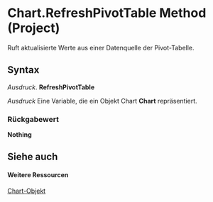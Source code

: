 
# Chart.RefreshPivotTable Method (Project)
Ruft aktualisierte Werte aus einer Datenquelle der Pivot-Tabelle.

## Syntax

 _Ausdruck_. **RefreshPivotTable**

 _Ausdruck_ Eine Variable, die ein Objekt Chart **Chart** repräsentiert.


### Rückgabewert

 **Nothing**


## Siehe auch


#### Weitere Ressourcen


[Chart-Objekt](810d4ec1-69d2-c432-b9da-57042b783b85.md)